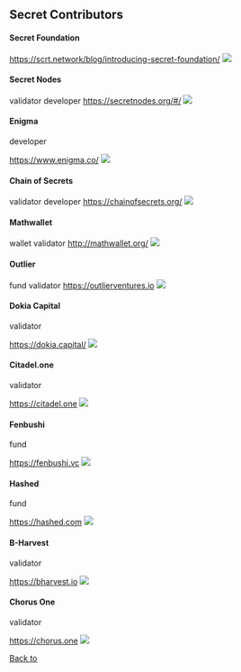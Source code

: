 <type title="Hero">

## Secret Contributors

</type>

<type title="Content">

#### Secret Foundation 
https://scrt.network/blog/introducing-secret-foundation/
![](./img/grid-item/contributors/image1.png)

#### Secret Nodes 
validator
developer
https://secretnodes.org/#/
![](./img/grid-item/contributors/image2.png)

#### Enigma 
developer

https://www.enigma.co/
![](./img/grid-item/contributors/image3.png)

#### Chain of Secrets 
validator
developer
https://chainofsecrets.org/
![](./img/grid-item/contributors/image4.png)

#### Mathwallet 
wallet
validator
http://mathwallet.org/
![](./img/grid-item/contributors/image5.png)

#### Outlier 
fund
validator
https://outlierventures.io
![](./img/grid-item/contributors/image6.png)

#### Dokia Capital 
validator

https://dokia.capital/
![](./img/grid-item/contributors/image7.png)

#### Citadel.one 
validator

https://citadel.one
![](./img/grid-item/contributors/image8.png)

#### Fenbushi 
fund

https://fenbushi.vc
![](./img/grid-item/contributors/image9.png)

#### Hashed 
fund

https://hashed.com
![](./img/grid-item/contributors/image10.png)

#### B-Harvest 
validator

https://bharvest.io
![](./img/grid-item/contributors/image11.png)

#### Chorus One 
validator

https://chorus.one
![](./img/grid-item/contributors/image12.png)

[Back to](/ecosystem/overview)

</type>
